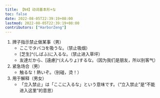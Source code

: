 ```yaml
---
title: 【N4】动词基本形+な
toc: false
date: 2022-08-05T22:39:19+08:00
lastmod: 2022-08-05T22:39:19+08:00
contributors: ["HarborZeng"]
---
```


1. 牌子指示禁止做某事（男）
   - ここでタバコを吸うな。（禁止吸烟）
   - [芝生]^(しばふ)に入るな。（禁止进入草坪）
   - 友達だから、[遠慮]^(えんりょ)するな。（因为我们是朋友，所以别客气）
2. 紧急场合（男）
   - 触るな！熱いぞ。（别碰，烫！）
3. 用于解释（男女）
   - 「立入禁止」は「ここに入るな」という意味です。（“立入禁止”是“不能进入这里”的意思）

